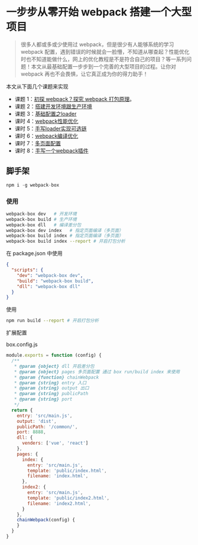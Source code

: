 # 一步步从零开始 webpack 搭建一个大型项目

> 很多人都或多或少使用过 webpack，但是很少有人能够系统的学习 webpack 配置，遇到错误的时候就会一脸懵，不知道从哪查起？性能优化时也不知道能做什么，网上的优化教程是不是符合自己的项目？等一系列问题！本文从最基础配置一步步到一个完善的大型项目的过程。让你对 webpack 再也不会畏惧，让它真正成为你的得力助手！

本文从下面几个课题来实现

- 课题 1：[初探 webpack？探究 webpack 打包原理](./docs/课时1.md)。
- 课题 2：[搭建开发环境跟生产环境](./docs/课时2.md)
- 课题 3：[基础配置之loader](./docs/课时3.md)
- 课时 4：[webpack性能优化](./docs/课时4.md)
- 课时 5：[手写loader实现可选链](./docs/课时5.md)
- 课时 6：[webpack编译优化](./docs/课时6.md)
- 课时 7：[多页面配置](./docs/课时7.md)
- 课时 8：[手写一个webpack插件](./docs/课时8.md)

## 脚手架

```js
npm i -g webpack-box
```

### 使用

```bash
webpack-box dev   # 开发环境
webpack-box build # 生产环境
webpack-box dll   # 编译差分包
webpack-box dev index   # 指定页面编译（多页面）
webpack-box build index # 指定页面编译（多页面）
webpack-box build index --report # 开启打包分析
```

在 package.json 中使用

```json
{
  "scripts": {
    "dev": "webpack-box dev",
    "build": "webpack-box build",
    "dll": "webpack-box dll"
  }
}
```
使用

```bash
npm run build --report # 开启打包分析
```

扩展配置 

box.config.js

```js
module.exports = function (config) {
  /**
   * @param {object} dll 开启差分包
   * @param {object} pages 多页面配置 通过 box run/build index 来使用
   * @param {function} chainWebpack 
   * @param {string} entry 入口
   * @param {string} output 出口  
   * @param {string} publicPath 
   * @param {string} port 
   */
  return {
    entry: 'src/main.js',
    output: 'dist',
    publicPath: '/common/',
    port: 8888,
    dll: {
      venders: ['vue', 'react']
    },
    pages: {
      index: {
        entry: 'src/main.js',
        template: 'public/index.html',
        filename: 'index.html',
      },
      index2: {
        entry: 'src/main.js',
        template: 'public/index2.html',
        filename: 'index2.html',
      }
    },
    chainWebpack(config) {
    }
  }
}
```